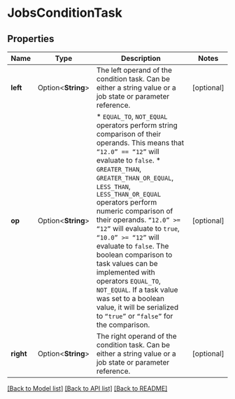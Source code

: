 # JobsConditionTask

## Properties

Name | Type | Description | Notes
------------ | ------------- | ------------- | -------------
**left** | Option<**String**> | The left operand of the condition task. Can be either a string value or a job state or parameter reference. | [optional]
**op** | Option<**String**> | * `EQUAL_TO`, `NOT_EQUAL` operators perform string comparison of their operands. This means that `“12.0” == “12”` will evaluate to `false`. * `GREATER_THAN`, `GREATER_THAN_OR_EQUAL`, `LESS_THAN`, `LESS_THAN_OR_EQUAL` operators perform numeric comparison of their operands. `“12.0” >= “12”` will evaluate to `true`, `“10.0” >= “12”` will evaluate to `false`.  The boolean comparison to task values can be implemented with operators `EQUAL_TO`, `NOT_EQUAL`. If a task value was set to a boolean value, it will be serialized to `“true”` or `“false”` for the comparison.  | [optional]
**right** | Option<**String**> | The right operand of the condition task. Can be either a string value or a job state or parameter reference. | [optional]

[[Back to Model list]](../README.md#documentation-for-models) [[Back to API list]](../README.md#documentation-for-api-endpoints) [[Back to README]](../README.md)


